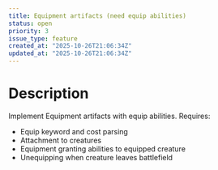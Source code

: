 ```yaml
---
title: Equipment artifacts (need equip abilities)
status: open
priority: 3
issue_type: feature
created_at: "2025-10-26T21:06:34Z"
updated_at: "2025-10-26T21:06:34Z"
---
```


# Description

Implement Equipment artifacts with equip abilities.
Requires:
- Equip keyword and cost parsing
- Attachment to creatures
- Equipment granting abilities to equipped creature
- Unequipping when creature leaves battlefield
